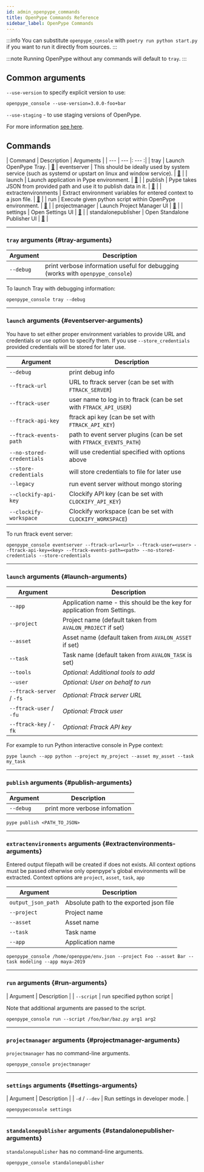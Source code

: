 ```yaml
---
id: admin_openpype_commands
title: OpenPype Commands Reference
sidebar_label: OpenPype Commands
---
```


:::info
You can substitute `openpype_console` with `poetry run python start.py` if you want to run it
directly from sources.
:::

:::note
Running OpenPype without any commands will default to `tray`.
:::

## Common arguments
`--use-version` to specify explicit version to use:
```shell
openpype_console --use-version=3.0.0-foo+bar
```

`--use-staging` - to use staging versions of OpenPype.

For more information [see here](admin_use#run-openpype).

## Commands

| Command | Description | Arguments |
| --- | --- |: --- :|
| tray | Launch OpenPype Tray. |  [📑](#tray-arguments)
| eventserver | This should be ideally used by system service (such as systemd or upstart on linux and window service). | [📑](#eventserver-arguments) |
| launch | Launch application in Pype environment. | [📑](#launch-arguments) |
| publish | Pype takes JSON from provided path and use it to publish data in it. | [📑](#publish-arguments) |
| extractenvironments | Extract environment variables for entered context to a json file. | [📑](#extractenvironments-arguments) |
| run | Execute given python script within OpenPype environment. | [📑](#run-arguments) |
| projectmanager | Launch Project Manager UI | [📑](#projectmanager-arguments) |
| settings | Open Settings UI | [📑](#settings-arguments) |
| standalonepublisher | Open Standalone Publisher UI | [📑](#standalonepublisher-arguments) |

---
### `tray` arguments {#tray-arguments}
| Argument | Description |
| --- | --- |
| `--debug` | print verbose information useful for debugging (works with `openpype_console`) |

To launch Tray with debugging information:
```shell
openpype_console tray --debug
```
---
### `launch` arguments {#eventserver-arguments}
You have to set either proper environment variables to provide URL and credentials or use
option to specify them. If you use `--store_credentials` provided credentials will be stored for later use.

| Argument | Description |
| --- | --- |
| `--debug` | print debug info |
| `--ftrack-url` | URL to ftrack server (can be set with `FTRACK_SERVER`) |
| `--ftrack-user` |user name to log in to ftrack (can be set with `FTRACK_API_USER`) |
| `--ftrack-api-key` | ftrack api key (can be set with `FTRACK_API_KEY`) |
| `--ftrack-events-path` | path to event server plugins (can be set with `FTRACK_EVENTS_PATH`) |
| `--no-stored-credentials` | will use credential specified with options above |
| `--store-credentials` | will store credentials to file for later use |
| `--legacy` | run event server without mongo storing |
| `--clockify-api-key` | Clockify API key (can be set with `CLOCKIFY_API_KEY`) |
| `--clockify-workspace` | Clockify workspace (can be set with `CLOCKIFY_WORKSPACE`) |

To run ftrack event server:
```shell
openpype_console eventserver --ftrack-url=<url> --ftrack-user=<user> --ftrack-api-key=<key> --ftrack-events-path=<path> --no-stored-credentials --store-credentials
```

---
### `launch` arguments {#launch-arguments}

| Argument | Description |
| --- | --- |
| `--app` | Application name - this should be the key for application from Settings. |
| `--project` | Project name (default taken from `AVALON_PROJECT` if set) |
| `--asset` | Asset name (default taken from `AVALON_ASSET` if set) |
| `--task` | Task name (default taken from `AVALON_TASK` is set) |
| `--tools` | *Optional: Additional tools to add* |
| `--user` | *Optional: User on behalf to run* | 
| `--ftrack-server` / `-fs` | *Optional: Ftrack server URL* | 
| `--ftrack-user` / `-fu` | *Optional: Ftrack user* |
| `--ftrack-key` / `-fk` | *Optional: Ftrack API key* |

For example to run Python interactive console in Pype context:
```shell
pype launch --app python --project my_project --asset my_asset --task my_task
```

---
### `publish` arguments {#publish-arguments}

| Argument | Description |
| --- | --- |
| `--debug` | print more verbose infomation |

```shell
pype publish <PATH_TO_JSON>
```

---
### `extractenvironments` arguments {#extractenvironments-arguments}

Entered output filepath will be created if does not exists.
All context options must be passed otherwise only openpype's global environments will be extracted.
Context options are `project`, `asset`, `task`, `app`

| Argument | Description |
| --- | --- |
| `output_json_path` | Absolute path to the exported json file |
| `--project` | Project name |
| `--asset` | Asset name |
| `--task` | Task name |
| `--app` | Application name |

```shell
openpype_console /home/openpype/env.json --project Foo --asset Bar --task modeling --app maya-2019
```

---
### `run` arguments {#run-arguments}

| Argument | Description |
| `--script` | run specified python script |

Note that additional arguments are passed to the script.

```shell
openpype_console run --script /foo/bar/baz.py arg1 arg2
```

---
### `projectmanager` arguments {#projectmanager-arguments}
`projectmanager` has no command-line arguments.
```shell
openpype_console projectmanager
```

---
### `settings` arguments {#settings-arguments}

| Argument | Description |
| `-d` / `--dev` | Run settings in developer mode. |

```shell
openpypeconsole settings
```

---
### `standalonepublisher` arguments {#standalonepublisher-arguments}
`standalonepublisher` has no command-line arguments.
```shell
openpype_console standalonepublisher
```
